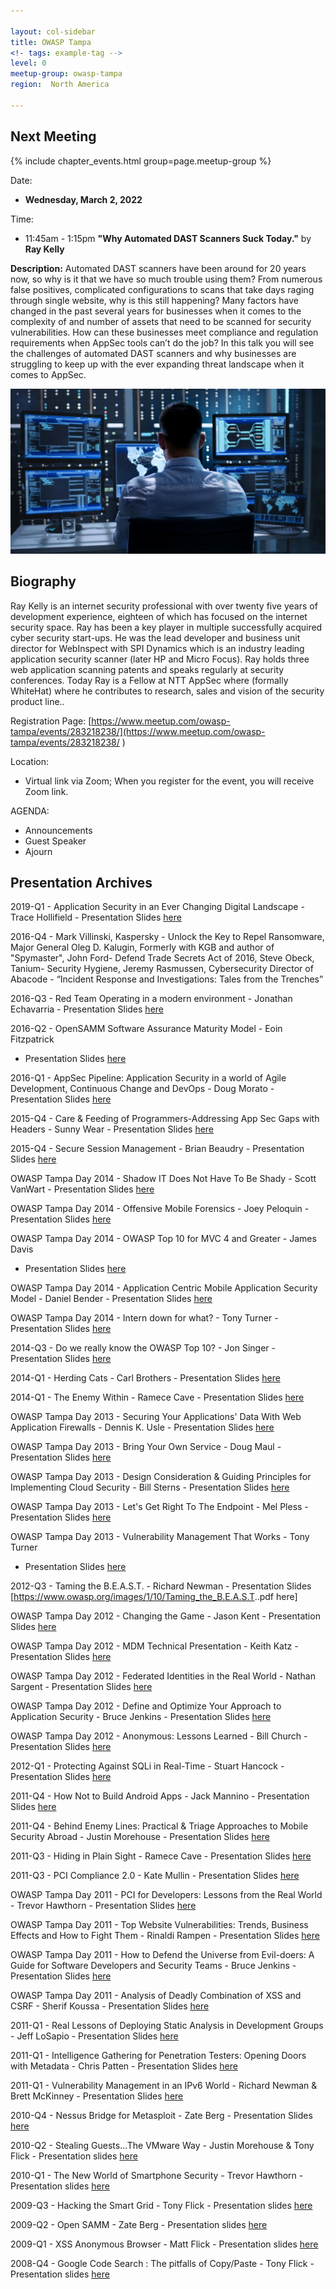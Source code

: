 ```yaml
---

layout: col-sidebar
title: OWASP Tampa
<!- tags: example-tag -->
level: 0
meetup-group: owasp-tampa
region:  North America

---
```

## Next Meeting

{% include chapter_events.html group=page.meetup-group %}

Date:

  - **Wednesday, March 2, 2022**

Time:

  - 11:45am - 1:15pm **"Why Automated DAST Scanners Suck Today."** by **Ray Kelly**

**Description:** Automated DAST scanners have been around for 20 years now, so why is it that we have so much trouble using them?  From numerous false positives, complicated configurations to scans that take days raging through single website, why is this still happening?   Many factors have changed in the past several years for businesses when it comes to the complexity of and number of assets that need to be scanned for security vulnerabilities.  How can these businesses meet compliance and regulation requirements when AppSec tools can’t do the job?   In this talk you will see the challenges of automated DAST scanners and why businesses are struggling to keep up with the ever expanding threat landscape when it comes to AppSec.

![SOC](/assets/images/soc.jpg)


## Biography

Ray Kelly is an internet security professional with over twenty five years of development experience, eighteen of which has focused on the internet security space. Ray has been a key player in multiple successfully acquired cyber security start-ups. He was the lead developer and business unit director for WebInspect with SPI Dynamics which is an industry leading application security scanner (later HP and Micro Focus).  Ray holds three web application scanning patents and speaks regularly at security conferences.  Today Ray is a Fellow at NTT AppSec where (formally WhiteHat) where he contributes to research, sales and vision of the security product line..

Registration Page: [https://www.meetup.com/owasp-tampa/events/283218238/](https://www.meetup.com/owasp-tampa/events/283218238/
)

Location:

- Virtual link via Zoom; When you register for the event, you will receive Zoom link.

AGENDA:

- Announcements
- Guest Speaker
- Ajourn





## Presentation Archives

2019-Q1 - Application Security in an Ever Changing Digital Landscape -
Trace Hollifield - Presentation Slides
[here](:File:Dev_Sec_Ops_2019-03.pdf "wikilink")

2016-Q4 - Mark Villinski, Kaspersky - Unlock the Key to Repel
Ransomware, Major General Oleg D. Kalugin, Formerly with KGB and author
of "Spymaster", John Ford- Defend Trade Secrets Act of 2016, Steve
Obeck, Tanium- Security Hygiene, Jeremy Rasmussen, Cybersecurity
Director of Abacode - “Incident Response and Investigations: Tales from
the Trenches”

2016-Q3 - Red Team Operating in a modern environment - Jonathan
Echavarria - Presentation Slides
[here](https://www.owasp.org/images/4/4b/Red_Team_Operating_in_a_Modern_Environment.pdf)

2016-Q2 - OpenSAMM Software Assurance Maturity Model - Eoin Fitzpatrick
- Presentation Slides
[here](https://www.owasp.org/images/b/bd/OpenSAMM_Overview.pdf)

2016-Q1 - AppSec Pipeline: Application Security in a world of Agile
Development, Continuous Change and DevOps - Doug Morato - Presentation
Slides
[here](https://www.owasp.org/images/e/ef/OWASP_Tampa_-_02_19_2016_-_AppSec_Pipeline.pdf)

2015-Q4 - Care & Feeding of Programmers-Addressing App Sec Gaps with
Headers - Sunny Wear - Presentation Slides
[here](https://www.owasp.org/images/d/d3/Care_%26_Feeding_of_Programmers_-Addressing_App_Sec_Gaps_with_Headers.pdf)

2015-Q4 - Secure Session Management - Brian Beaudry - Presentation
Slides [here](http://www.slideshare.net/gpsec/secure-session-management)

OWASP Tampa Day 2014 - Shadow IT Does Not Have To Be Shady - Scott
VanWart - Presentation Slides
[here](https://www.owasp.org/images/b/b8/OTD_2014_-_Shadow-IT-Shady-FINAL.pdf)

OWASP Tampa Day 2014 - Offensive Mobile Forensics - Joey Peloquin -
Presentation Slides
[here](https://www.owasp.org/images/0/06/OTD_2014_-_OMF_GPS.pdf)

OWASP Tampa Day 2014 - OWASP Top 10 for MVC 4 and Greater - James Davis
- Presentation Slides
[here](https://www.owasp.org/images/c/cb/OTD_2014_-_OWASPTop10forMVC.pdf)

OWASP Tampa Day 2014 - Application Centric Mobile Application Security
Model - Daniel Bender - Presentation Slides
[here](https://www.owasp.org/images/4/42/OTD_2014_-_owasp-mobile.pdf)

OWASP Tampa Day 2014 - Intern down for what? - Tony Turner -
Presentation Slides
[here](https://www.owasp.org/images/0/05/InternDown4What_edit.pdf)

2014-Q3 - Do we really know the OWASP Top 10? - Jon Singer -
Presentation Slides
[here](https://www.owasp.org/images/3/34/Do_we_really_know_the_OWASP_Top_10.pdf)

2014-Q1 - Herding Cats - Carl Brothers - Presentation Slides
[here](https://www.owasp.org/images/f/fc/Herding_Cats_-_OWASP%2C_Tampa_3-12-2014.pdf)

2014-Q1 - The Enemy Within - Ramece Cave - Presentation Slides
[here](https://www.owasp.org/images/c/c2/TheEnemyWithin.pdf)

OWASP Tampa Day 2013 - Securing Your Applications' Data With Web
Application Firewalls - Dennis K. Usle - Presentation Slides
[here](https://www.owasp.org/images/b/b7/Securing_your_Applications_%26_Data_With_Web_Application_Firewalls.pdf)

OWASP Tampa Day 2013 - Bring Your Own Service - Doug Maul - Presentation
Slides
[here](https://www.owasp.org/images/e/e2/Bring_Your_Own_Service.pdf)

OWASP Tampa Day 2013 - Design Consideration & Guiding Principles for
Implementing Cloud Security - Bill Sterns - Presentation Slides
[here](https://www.owasp.org/images/4/47/Design_considerations_and_Guiding_Principles_for_Implementing_Cloud_Security.pdf)

OWASP Tampa Day 2013 - Let's Get Right To The Endpoint - Mel Pless -
Presentation Slides
[here](https://www.owasp.org/images/e/e5/Let%E2%80%99s_Get_Right_To_The_Endpoint.pdf)

OWASP Tampa Day 2013 - Vulnerability Management That Works - Tony Turner
- Presentation Slides
[here](https://www.owasp.org/images/2/2f/Vulnerability_Management_That_Works.pdf)

2012-Q3 - Taming the B.E.A.S.T. - Richard Newman - Presentation Slides
\[<https://www.owasp.org/images/1/10/Taming_the_B.E.A.S.T>..pdf here\]

OWASP Tampa Day 2012 - Changing the Game - Jason Kent - Presentation
Slides
[here](https://www.owasp.org/images/0/04/OWASP_Changing_the_Game_-_Jason_Kent.pdf)

OWASP Tampa Day 2012 - MDM Technical Presentation - Keith Katz -
Presentation Slides
[here](https://www.owasp.org/images/a/a4/Zenprise_Technical_Presentation_-_Keith_Katz.pdf)

OWASP Tampa Day 2012 - Federated Identities in the Real World - Nathan
Sargent - Presentation Slides
[here](https://www.owasp.org/images/7/78/Federated_Identities_in_the_Real_World_-_Nathan_Sargent.pdf)

OWASP Tampa Day 2012 - Define and Optimize Your Approach to Application
Security - Bruce Jenkins - Presentation Slides
[here](https://www.owasp.org/images/8/8a/Define_and_Optimize_Your_Approach_to_Application_Security_-_Bruce_Jenkins.pdf)

OWASP Tampa Day 2012 - Anonymous: Lessons Learned - Bill Church -
Presentation Slides
[here](https://www.owasp.org/images/a/a1/Anonymous_-_Lessons_Learned_-_Bill_Church.pdf)

2012-Q1 - Protecting Against SQLi in Real-Time - Stuart Hancock -
Presentation Slides
[here](https://www.owasp.org/index.php/File:DBN-OWASP_Presentation.pdf)

2011-Q4 - How Not to Build Android Apps - Jack Mannino - Presentation
Slides
[here](https://www.owasp.org/images/8/86/HowNotToBuildAndroidApps2.pdf)

2011-Q4 - Behind Enemy Lines: Practical & Triage Approaches to Mobile
Security Abroad - Justin Morehouse - Presentation Slides
[here](http://www.slideshare.net/mascasa/behind-enemy-lines-practical-triage-approaches-to-mobile-security-abroad)

2011-Q3 - Hiding in Plain Sight - Ramece Cave - Presentation Slides
[here](https://www.owasp.org/images/2/28/Hiding_in_Plain_Sight.pdf)

2011-Q3 - PCI Compliance 2.0 - Kate Mullin - Presentation Slides
[here](https://www.owasp.org/images/6/67/PCI_Compliance_9_2011.pdf)

OWASP Tampa Day 2011 - PCI for Developers: Lessons from the Real World -
Trevor Hawthorn - Presentation Slides
[here](https://www.owasp.org/images/f/f7/OTD2011-TH.pdf)

OWASP Tampa Day 2011 - Top Website Vulnerabilities: Trends, Business
Effects and How to Fight Them - Rinaldi Rampen - Presentation Slides
[here](https://www.owasp.org/images/a/aa/OTD2011-RR.pdf)

OWASP Tampa Day 2011 - How to Defend the Universe from Evil-doers: A
Guide for Software Developers and Security Teams - Bruce Jenkins -
Presentation Slides
[here](https://www.owasp.org/images/1/12/OTD2011-BJ.pdf)

OWASP Tampa Day 2011 - Analysis of Deadly Combination of XSS and CSRF -
Sherif Koussa - Presentation Slides
[here](https://www.owasp.org/images/8/8c/OTD2011-SK.pdf)

2011-Q1 - Real Lessons of Deploying Static Analysis in Development
Groups - Jeff LoSapio - Presentation Slides
[here](http://www.owasp.org/images/3/3b/TampaOWASP_March2011.pdf)

2011-Q1 - Intelligence Gathering for Penetration Testers: Opening Doors
with Metadata - Chris Patten - Presentation Slides
[here](http://www.owasp.org/images/a/ae/Intel_pen_owasp_Q1_2011.pdf)

2011-Q1 - Vulnerability Management in an IPv6 World - Richard Newman &
Brett McKinney - Presentation Slides
[here](http://www.owasp.org/images/f/fa/Vulnerability_Scanning_in_an_IPv6_World.pdf)

2010-Q4 - Nessus Bridge for Metasploit - Zate Berg - Presentation Slides
[here](http://www.scribd.com/doc/41173753/Nessus-Bridge-for-Metasploit)

2010-Q2 - Stealing Guests...The VMware Way - Justin Morehouse & Tony
Flick - Presentation slides
[here](http://www.fyrmassociates.com/pdfs/Stealing_Guests_The_VMware_Way-ShmooCon2010.pdf)

2010-Q1 - The New World of Smartphone Security - Trevor Hawthorn -
Presentation slides
[here](http://www.stratumsec.net/sites/default/files/Stratum%20Security-The%20New%20World%20of%20Smartphone%20Security-Shmoocon%202010.pdf)

2009-Q3 - Hacking the Smart Grid - Tony Flick - Presentation slides
[here](http://www.owasp.org/images/d/df/HackingTheSmartGrid-OWASP_Tampa.pdf)

2009-Q2 - Open SAMM - Zate Berg - Presentation slides
[here](https://www.owasp.org/images/c/c3/Software_Assurance_Maturity_Model.pdf)

2009-Q1 - XSS Anonymous Browser - Matt Flick - Presentation slides
[here](https://www.owasp.org/images/b/bb/BlackHat-DC-09-Flick-XAB_Slides.pdf)

2008-Q4 - Google Code Search : The pitfalls of Copy/Paste - Tony Flick -
Presentation slides
[here](https://www.owasp.org/images/5/5b/GoogleCodeSearch.pdf)

<!--
[Category:OWASP_Chapter](Category:OWASP_Chapter "wikilink")
[Category:United States](Category:United_States "wikilink")
[Category:Florida](Category:Florida "wikilink")-->

